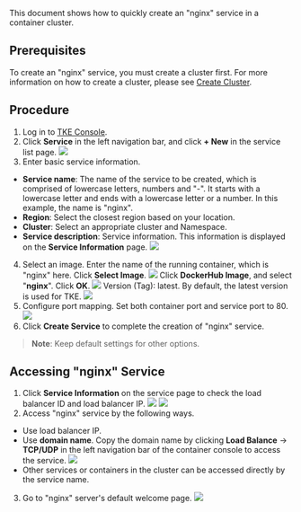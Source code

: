 This document shows how to quickly create an "nginx" service in a container cluster.

## Prerequisites
To create an "nginx" service, you must create a cluster first. For more information on how to create a cluster, please see [Create Cluster](https://cloud.tencent.com/document/product/457/9091).

## Procedure
1. Log in to [TKE Console](https://console.cloud.tencent.com/ccs).
2. Click **Service** in the left navigation bar, and click **+ New** in the service list page.
![](https://main.qcloudimg.com/raw/4502f16f8f98ec47f41fac37c314b844.png)
3. Enter basic service information.
 - **Service name**: The name of the service to be created, which is comprised of lowercase letters, numbers and "-". It starts with a lowercase letter and ends with a lowercase letter or a number. In this example, the name is "nginx".
 - **Region**: Select the closest region based on your location.
 - **Cluster**: Select an appropriate cluster and Namespace.
 - **Service description**: Service information. This information is displayed on the **Service Information** page.
 ![](https://main.qcloudimg.com/raw/8542522ecba3ac1127b1008a33da87d1.png)
4. Select an image. Enter the name of the running container, which is "nginx" here. Click **Select Image**.
![](https://main.qcloudimg.com/raw/b34ca7f7bce7a4958507ee7cf4b54c9c.png)
Click **DockerHub Image**, and select "**nginx**". Click **OK**.
![](https://main.qcloudimg.com/raw/8c6653ed8d909a8791a0f696a6492e69.png)
Version (Tag): latest. By default, the latest version is used for TKE.
![](https://main.qcloudimg.com/raw/4361066a76a77d2d4edf1ae6ff3928ee.png)
5. Configure port mapping. Set both container port and service port to 80.
![](https://main.qcloudimg.com/raw/54c8d5786d0959091878089b9a42d171.png)
6. Click **Create Service** to complete the creation of "nginx" service.
>**Note**: Keep default settings for other options.

## Accessing "nginx" Service
1. Click **Service Information** on the service page to check the load balancer ID and load balancer IP. 
![](https://main.qcloudimg.com/raw/8372310f0fb138c71eb4548b5a4af209.png)
![](https://main.qcloudimg.com/raw/3480dd888a89edc654796d44affccabe.png)
2. Access "nginx" service by the following ways.
 - Use load balancer IP.
 - Use **domain name**.
 Copy the domain name by clicking **Load Balance** -> **TCP/UDP** in the left navigation bar of the container console to access the service.
 ![](https://main.qcloudimg.com/raw/b7b26e65be95126f827a129f0f67b52a.png)
 - Other services or containers in the cluster can be accessed directly by the service name.
3. Go to "nginx" server's default welcome page.
![](//mc.qcloudimg.com/static/img/a3cbbc5c902bd162210a4615c0955f19/image.png)

